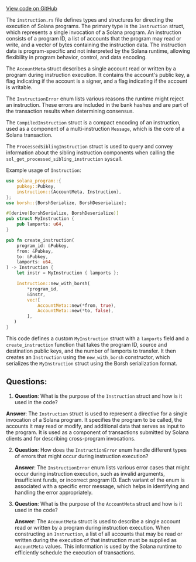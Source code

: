 [View code on GitHub](https://github.com/solana-labs/solana/blob/master/sdk/program/src/instruction.rs)

The `instruction.rs` file defines types and structures for directing the execution of Solana programs. The primary type is the `Instruction` struct, which represents a single invocation of a Solana program. An instruction consists of a program ID, a list of accounts that the program may read or write, and a vector of bytes containing the instruction data. The instruction data is program-specific and not interpreted by the Solana runtime, allowing flexibility in program behavior, control, and data encoding.

The `AccountMeta` struct describes a single account read or written by a program during instruction execution. It contains the account's public key, a flag indicating if the account is a signer, and a flag indicating if the account is writable.

The `InstructionError` enum lists various reasons the runtime might reject an instruction. These errors are included in the bank hashes and are part of the transaction results when determining consensus.

The `CompiledInstruction` struct is a compact encoding of an instruction, used as a component of a multi-instruction `Message`, which is the core of a Solana transaction.

The `ProcessedSiblingInstruction` struct is used to query and convey information about the sibling instruction components when calling the `sol_get_processed_sibling_instruction` syscall.

Example usage of `Instruction`:

```rust
use solana_program::{
    pubkey::Pubkey,
    instruction::{AccountMeta, Instruction},
};
use borsh::{BorshSerialize, BorshDeserialize};

#[derive(BorshSerialize, BorshDeserialize)]
pub struct MyInstruction {
    pub lamports: u64,
}

pub fn create_instruction(
    program_id: &Pubkey,
    from: &Pubkey,
    to: &Pubkey,
    lamports: u64,
) -> Instruction {
    let instr = MyInstruction { lamports };

    Instruction::new_with_borsh(
        *program_id,
        &instr,
        vec![
            AccountMeta::new(*from, true),
            AccountMeta::new(*to, false),
        ],
   )
}
```

This code defines a custom `MyInstruction` struct with a `lamports` field and a `create_instruction` function that takes the program ID, source and destination public keys, and the number of lamports to transfer. It then creates an `Instruction` using the `new_with_borsh` constructor, which serializes the `MyInstruction` struct using the Borsh serialization format.
## Questions: 
 1. **Question**: What is the purpose of the `Instruction` struct and how is it used in the code?

   **Answer**: The `Instruction` struct is used to represent a directive for a single invocation of a Solana program. It specifies the program to be called, the accounts it may read or modify, and additional data that serves as input to the program. It is used as a component of transactions submitted by Solana clients and for describing cross-program invocations.

2. **Question**: How does the `InstructionError` enum handle different types of errors that might occur during instruction execution?

   **Answer**: The `InstructionError` enum lists various error cases that might occur during instruction execution, such as invalid arguments, insufficient funds, or incorrect program ID. Each variant of the enum is associated with a specific error message, which helps in identifying and handling the error appropriately.

3. **Question**: What is the purpose of the `AccountMeta` struct and how is it used in the code?

   **Answer**: The `AccountMeta` struct is used to describe a single account read or written by a program during instruction execution. When constructing an `Instruction`, a list of all accounts that may be read or written during the execution of that instruction must be supplied as `AccountMeta` values. This information is used by the Solana runtime to efficiently schedule the execution of transactions.